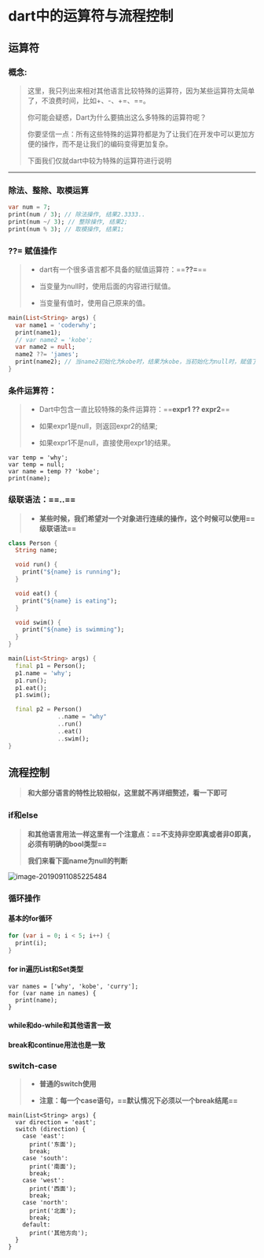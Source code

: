 # dart中的运算符与流程控制

## 运算符

### 概念:

>这里，我只列出来相对其他语言比较特殊的运算符，因为某些运算符太简单了，不浪费时间，比如+、-、+=、==。
>
>你可能会疑惑，Dart为什么要搞出这么多特殊的运算符呢？
>
>你要坚信一点：所有这些特殊的运算符都是为了让我们在开发中可以更加方便的操作，而不是让我们的编码变得更加复杂。
>
>下面我们仅就dart中较为特殊的运算符进行说明

___

### 除法、整除、取模运算

```dart
var num = 7;
print(num / 3); // 除法操作, 结果2.3333..
print(num ~/ 3); // 整除操作, 结果2;
print(num % 3); // 取模操作, 结果1;
```

###   ??= 赋值操作

> * dart有一个很多语言都不具备的赋值运算符：==**??=**==
>
> * 当变量为null时，使用后面的内容进行赋值。
> * 当变量有值时，使用自己原来的值。

```dart
main(List<String> args) {
  var name1 = 'coderwhy';
  print(name1);
  // var name2 = 'kobe';
  var name2 = null;
  name2 ??= 'james'; 
  print(name2); // 当name2初始化为kobe时，结果为kobe，当初始化为null时，赋值了james
}
```

###  条件运算符：

> * Dart中包含一直比较特殊的条件运算符：==**expr1 ?? expr2**==
>
> * 如果expr1是null，则返回expr2的结果;
>
> * 如果expr1不是null，直接使用expr1的结果。

```
var temp = 'why';
var temp = null;
var name = temp ?? 'kobe';
print(name);
```

### 级联语法：==..==

> * **某些时候，我们希望对一个对象进行连续的操作，这个时候可以使用==级联语法==**

```dart
class Person {
  String name;

  void run() {
    print("${name} is running");
  }

  void eat() {
    print("${name} is eating");
  }

  void swim() {
    print("${name} is swimming");
  }
}

main(List<String> args) {
  final p1 = Person();
  p1.name = 'why';
  p1.run();
  p1.eat();
  p1.swim();

  final p2 = Person()
              ..name = "why"
              ..run()
              ..eat()
              ..swim();
}
```

##  流程控制

> **和大部分语言的特性比较相似，这里就不再详细赘述，看一下即可**

###  if和else

> **和其他语言用法一样这里有一个注意点：==不支持非空即真或者非0即真，必须有明确的bool类型==**
>
> **我们来看下面name为null的判断**

![image-20190911085225484](https://segmentfault.com/img/remote/1460000020376240)

### 循环操作

#### 基本的for循环

```dart
for (var i = 0; i < 5; i++) {
  print(i);
}
```

#### for in遍历List和Set类型

```
var names = ['why', 'kobe', 'curry'];
for (var name in names) {
  print(name);
}
```

#### while和do-while和其他语言一致

#### break和continue用法也是一致

### switch-case

> * **普通的switch使用**
>
> * **注意：每一个case语句，==默认情况下必须以一个break结尾==**

```
main(List<String> args) {
  var direction = 'east';
  switch (direction) {
    case 'east':
      print('东面');
      break;
    case 'south':
      print('南面');
      break;
    case 'west':
      print('西面');
      break;
    case 'north':
      print('北面');
      break;
    default:
      print('其他方向');
  }
}
```